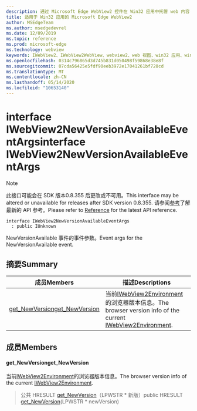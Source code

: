 ```yaml
---
description: 通过 Microsoft Edge WebView2 控件在 Win32 应用中托管 web 内容
title: 适用于 Win32 应用的 Microsoft Edge WebView2
author: MSEdgeTeam
ms.author: msedgedevrel
ms.date: 12/09/2019
ms.topic: reference
ms.prod: microsoft-edge
ms.technology: webview
keywords: IWebView2、IWebView2WebView、webview2、web 视图、win32 应用、win32、edge
ms.openlocfilehash: 0314c796865d3d745b831d050498f59868e38e8f
ms.sourcegitcommit: 07cda56425e5fdf90eeb3972e17041261bf720cd
ms.translationtype: MT
ms.contentlocale: zh-CN
ms.lasthandoff: 05/14/2020
ms.locfileid: "10653140"
---
```

# <span data-ttu-id="8fbff-104">interface IWebView2NewVersionAvailableEventArgs</span><span class="sxs-lookup"><span data-stu-id="8fbff-104">interface IWebView2NewVersionAvailableEventArgs</span></span> 

> [!NOTE]
> <span data-ttu-id="8fbff-105">此接口可能会在 SDK 版本0.8.355 后更改或不可用。</span><span class="sxs-lookup"><span data-stu-id="8fbff-105">This interface may be altered or unavailable for releases after SDK version 0.8.355.</span></span> <span data-ttu-id="8fbff-106">请参阅[参考](../../../webview2-api-reference.md)了解最新的 API 参考。</span><span class="sxs-lookup"><span data-stu-id="8fbff-106">Please refer to [Reference](../../../webview2-api-reference.md) for the latest API reference.</span></span>

```
interface IWebView2NewVersionAvailableEventArgs
  : public IUnknown
```

<span data-ttu-id="8fbff-107">NewVersionAvailable 事件的事件参数。</span><span class="sxs-lookup"><span data-stu-id="8fbff-107">Event args for the NewVersionAvailable event.</span></span>

## <span data-ttu-id="8fbff-108">摘要</span><span class="sxs-lookup"><span data-stu-id="8fbff-108">Summary</span></span>

 <span data-ttu-id="8fbff-109">成员</span><span class="sxs-lookup"><span data-stu-id="8fbff-109">Members</span></span>                        | <span data-ttu-id="8fbff-110">描述</span><span class="sxs-lookup"><span data-stu-id="8fbff-110">Descriptions</span></span>
--------------------------------|---------------------------------------------
[<span data-ttu-id="8fbff-111">get_NewVersion</span><span class="sxs-lookup"><span data-stu-id="8fbff-111">get_NewVersion</span></span>](#get_newversion) | <span data-ttu-id="8fbff-112">当前[IWebView2Environment](IWebView2Environment.md)的浏览器版本信息。</span><span class="sxs-lookup"><span data-stu-id="8fbff-112">The browser version info of the current [IWebView2Environment](IWebView2Environment.md).</span></span>

## <span data-ttu-id="8fbff-113">成员</span><span class="sxs-lookup"><span data-stu-id="8fbff-113">Members</span></span>

#### <span data-ttu-id="8fbff-114">get_NewVersion</span><span class="sxs-lookup"><span data-stu-id="8fbff-114">get_NewVersion</span></span> 

<span data-ttu-id="8fbff-115">当前[IWebView2Environment](IWebView2Environment.md)的浏览器版本信息。</span><span class="sxs-lookup"><span data-stu-id="8fbff-115">The browser version info of the current [IWebView2Environment](IWebView2Environment.md).</span></span>

> <span data-ttu-id="8fbff-116">公共 HRESULT [get_NewVersion](#get_newversion)（LPWSTR \* 新版）</span><span class="sxs-lookup"><span data-stu-id="8fbff-116">public HRESULT [get_NewVersion](#get_newversion)(LPWSTR \* newVersion)</span></span>

